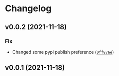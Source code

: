 # Changelog

<!--next-version-placeholder-->

## v0.0.2 (2021-11-18)
### Fix
* Changed some pypi publish preference ([`0ff876e`](https://github.com/ShervinAbd92/fcdproc/commit/0ff876ede2a0610c1455834929726d64eeddefcd))





## v0.0.1 (2021-11-18)


